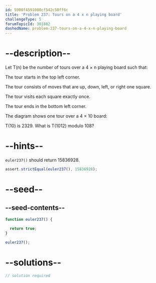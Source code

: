 ```yaml
---
id: 5900f4591000cf542c50ff6c
title: 'Problem 237: Tours on a 4 x n playing board'
challengeType: 5
forumTopicId: 301882
dashedName: problem-237-tours-on-a-4-x-n-playing-board
---
```


# --description--

Let T(n) be the number of tours over a 4 × n playing board such that:

The tour starts in the top left corner.

The tour consists of moves that are up, down, left, or right one square.

The tour visits each square exactly once.

The tour ends in the bottom left corner.

The diagram shows one tour over a 4 × 10 board:

T(10) is 2329. What is T(1012) modulo 108?

# --hints--

`euler237()` should return 15836928.

```js
assert.strictEqual(euler237(), 15836928);
```

# --seed--

## --seed-contents--

```js
function euler237() {

  return true;
}

euler237();
```

# --solutions--

```js
// solution required
```